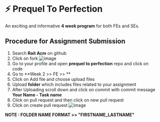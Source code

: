 # :zap: Prequel To Perfection
An exciting and informative **4 week program** for both FEs and SEs.

## Procedure for Assignment Submission
1. Search **Rait Acm** on github
2. Click on fork ![image](https://user-images.githubusercontent.com/83773945/118358032-a43d3d80-b59a-11eb-9c62-e633b8fca39e.png)
3. Go to your profile and open **prequel to perfection** repo and click on code
4. Go to **Week 2 >> FE >> **
5. Click on Add file and choose upload files
6. Upload **folder** which includes files related to your assignment
7. After Uploading scroll down and click on commit with commit message **Your Name - Task name**
8. Click on pull request and then click on new pull request 
9. Click on create pull request ![image](https://user-images.githubusercontent.com/83773945/118358339-f337a280-b59b-11eb-8162-317619988592.png)

**NOTE : FOLDER NAME FORMAT >> "FIRSTNAME_LASTNAME"**
